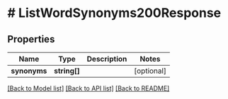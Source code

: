 # # ListWordSynonyms200Response

## Properties

Name | Type | Description | Notes
------------ | ------------- | ------------- | -------------
**synonyms** | **string[]** |  | [optional]

[[Back to Model list]](../../README.md#models) [[Back to API list]](../../README.md#endpoints) [[Back to README]](../../README.md)
